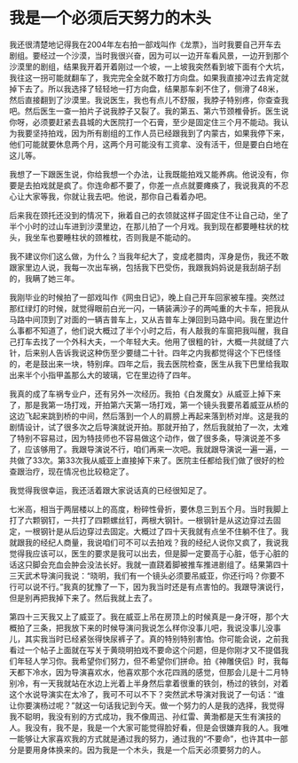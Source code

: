 # 我是一个必须后天努力的木头

我还很清楚地记得我在2004年左右拍一部戏叫作《龙票》，当时我要自己开车去剧组。要经过一个沙漠，当时我很兴奋，因为可以一边开车看风景，一边开到那个沙漠里的剧组，结果我开着开着刚过一个坡，一上坡我突然看到坡下面有个大坑，我往这一拐可能就翻车了，我完完全全就不敢打方向盘。如果我直接冲过去肯定就掉下去了。所以我选择了轻轻地一打方向盘，结果那车刹不住了，侧滑了48米，然后直接翻到了沙漠里。我说医生，我也有点儿不舒服，我脖子特别疼，你查查我吧。然后医生一查一拍片子说我脖子又裂了。我的第五、第六节颈椎骨折。医生说你呀，必须要赶紧去县城的大医院打一个石膏，至少是固定住三个月不能动。我认为我要坚持拍戏，因为所有剧组的工作人员已经跟我到了内蒙古，如果我停下来，他们可能就要休息两个月，这两个月可能没有工资拿、没有活干，但是要白白地在这儿等。 

我想了一下跟医生说，你给我想一个办法，让我既能拍戏又能养病。他说没有，你要是去拍戏就是疯了。你连命都不要了，你差一点点就要瘫痪了，我说我真的不忍心让大家等我，你就让我去吧。他说，那你自己看着办吧。 

后来我在颈托还没到的情况下，揪着自己的衣领就这样子固定住不让自己动，坐了半个小时的过山车进到沙漠里边，在那儿拍了一个月戏。我到现在都要睡柱状的枕头，我坐车也要睡柱状的颈椎枕，否则我是不能动的。 

我不建议你们这么做，为什么？当我年纪大了，变成老腊肉，浑身是伤，我还不敢跟家里边人说，我每一次出车祸，包括我下巴受伤，我跟我妈妈说是我刮胡子刮的，我瞒了她三年。 

我刚毕业的时候拍了一部戏叫作《网虫日记》，晚上自己开车回家被车撞。突然过那红绿灯的时候，就觉得眼前白光一闪，一辆装满沙子的两吨重的大卡车，把我从马路中间顶到了对面的一辆吉普车上，又从吉普车上弹回到马路中间。我在里边什么事都不知道了，他们说大概过了半个小时之后，有人敲我的车窗把我叫醒，我自己打车去找了一个外科大夫，一个年轻大夫。他用了很粗的针，大概一共就缝了六针，后来别人告诉我说这种伤至少要缝二十针。四年之内我都觉得这个下巴怪怪的，老是鼓出来一块，特别痒。四年之后，我去医院检查，医生从我下巴里给我取出来半个小指甲盖那么大的玻璃，它在里边待了四年。 

我真的成了车祸专业户，还有另外一次经历。我拍《白发魔女》从威亚上掉下来了，那是我第一场打戏，开拍第六天第一场打戏，第一个镜头我要吊着威亚从桥的这边飞起来跳到桥的中间，然后落到一个人的肩膀上再起来落到桥对岸。这是我的剧情设计，试了很多次之后导演就说开拍。那就开拍了，然后我就拍了一次，太难了特别不容易过，因为特技师也不容易做这个动作，做了很多条，导演说差不多了，应该够用了。我跟导演说不行，咱们再来一次吧。我就跟导演说一遍一遍，一共做了33次。第33次我从威亚上直接掉下来了。医院主任都给我们做了很好的检查跟治疗，现在情况也比较稳定了。 

我觉得我很幸运，我还活着跟大家说话真的已经很知足了。 

七米高，相当于两层楼以上的高度，粉碎性骨折，要休息三到五个月。当时我脚上打了六颗钢钉，一共打了四颗螺丝钉，两根大钢针。一根钢针是从这边穿过去固定，一根钢针是从后边穿过去固定。大概过了四十天我就有点坐不住躺不住了。我就跟我的经纪人商量，我说咱们可不可以去拍戏？我的经纪人说你又疯了，我说我觉得我应该可以，医生的要求是我可以出去，但是脚一定要高于心脏，低于心脏的话这只脚会充血会肿会没法长好。我就一直跷着脚被推车推进剧组了。结果第四十三天武术导演问我说：“晓明，我们有一个镜头必须要吊威亚，你还行吗？你要不行可以说不行。”我真的犹豫了一下，因为我当时还是有点害怕的。我跟导演说行，但是别再把我掉下来了。然后我就上去了。 

第四十三天我又上了威亚了。我在威亚上吊在房顶上的时候真是一身汗呀，那个大概拍了三条，把我放下来的时候导演问我说怎么样你没事儿吧，我说没事儿没事儿，其实我当时已经紧张得快尿裤子了。真的特别特别害怕。你可能会说，之前我看过一个帖子上面就在写关于黄晓明拍戏不要命这个问题，但是你刚才又不提倡我们年轻人学习你。我希望你们努力，但不希望你们拼命。拍《神雕侠侣》时，我每天都下冷水，因为导演喜欢水，他喜欢那个水花四溅的感觉，但那会儿是十二月特别冷，有一天我就站在水边上光着上半身然后拿着很重的铁剑，杨过的铁剑，对着这个水说导演实在太冷了，我可不可以不下？突然武术导演对我说了一句话：“谁让你要演杨过呢？”就这一句话我记到今天。做一个努力的人是我的选择，我觉得我不聪明，我没有别的方式成功，我不像周迅、孙红雷、黄渤都是天生有演技的人。我没有，我不是，我是一个大家可能觉得脸好看，但是会很嫌弃我的人。我唯一能够让大家喜欢我的方式就是通过我的努力，通过我的“不要命”，也许其中一部分是要用身体换来的。因为我是一个木头，我是一个后天必须要努力的人。